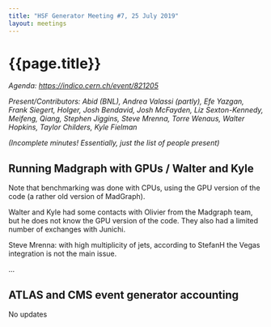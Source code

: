 ```yaml
---
title: "HSF Generator Meeting #7, 25 July 2019"
layout: meetings
---
```


# {{page.title}}

_Agenda: <https://indico.cern.ch/event/821205>_

_Present/Contributors: Abid (BNL), Andrea Valassi (partly), Efe Yazgan, Frank
Siegert, Holger, Josh Bendavid, Josh McFayden, Liz Sexton-Kennedy, Meifeng,
Qiang, Stephen Jiggins, Steve Mrenna, Torre Wenaus, Walter Hopkins, Taylor
Childers, Kyle Fielman_

_(Incomplete minutes! Essentially, just the list of people present)_

## Running Madgraph with GPUs / Walter and Kyle

Note that benchmarking was done with CPUs, using the GPU version of the code (a
rather old version of MadGraph).

Walter and Kyle had some contacts with Olivier from the Madgraph team, but he
does not know the GPU version of the code. They also had a limited number of
exchanges with Junichi.

Steve Mrenna: with high multiplicity of jets, according to StefanH the Vegas
integration is not the main issue.

...

## ATLAS and CMS event generator accounting

No updates
